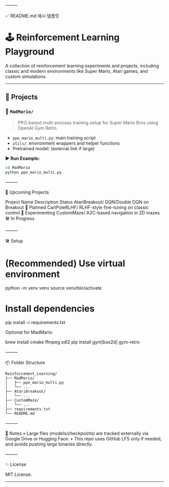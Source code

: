 ⸻

✅ README.md 예시 템플릿

# 🕹️ Reinforcement Learning Playground

A collection of reinforcement learning experiments and projects, including classic and modern environments like Super Mario, Atari games, and custom simulations.

---

## 📁 Projects

### 🔸 `MadMario/`
> PPO-based multi-process training setup for Super Mario Bros using OpenAI Gym Retro.

- `ppo_mario_multi.py`: main training script  
- `utils/`: environment wrappers and helper functions  
- Pretrained model: (external link if large)

**▶️ Run Example:**
```bash
cd MadMario
python ppo_mario_multi.py
```


⸻

🚧 Upcoming Projects

Project Name	Description	Status
AtariBreakout/	DQN/Double DQN on Breakout	🚧 Planned
CartPoleRLHF/	RLHF-style fine-tuning on classic control	🧪 Experimenting
CustomMaze/	A2C-based navigation in 2D mazes	🛠️ In Progress



⸻

🛠️ Setup

# (Recommended) Use virtual environment
python -m venv venv
source venv/bin/activate

# Install dependencies
pip install -r requirements.txt

Optional for MadMario:

brew install cmake ffmpeg sdl2
pip install gym[box2d] gym-retro



⸻

📦 Folder Structure
```
Reinforcement_Learning/
├── MadMario/
│   ├── ppo_mario_multi.py
│   └── ...
├── AtariBreakout/
│   └── ...
├── CustomMaze/
│   └── ...
├── requirements.txt
└── README.md
```


⸻

📝 Notes
	•	Large files (models/checkpoints) are tracked externally via Google Drive or Hugging Face.
	•	This repo uses GitHub LFS only if needed, and avoids pushing large binaries directly.

⸻

✨ License

MIT License.

---

